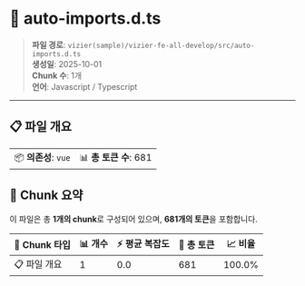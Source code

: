 # 📄 auto-imports.d.ts

> **파일 경로**: `vizier(sample)/vizier-fe-all-develop/src/auto-imports.d.ts`  
> **생성일**: 2025-10-01  
> **Chunk 수**: 1개  
> **언어**: Javascript / Typescript
---


## 📋 파일 개요

| | |
|--|--|
| 📦 **의존성**: `vue` | 📊 **총 토큰 수**: 681 |






## 🧩 Chunk 요약

이 파일은 총 **1개의 chunk**로 구성되어 있으며, **681개의 토큰**을 포함합니다.

| 🧩 Chunk 타입 | 📊 개수 | ⚡ 평균 복잡도 | 📝 총 토큰 | 📈 비율 |
|---------------|--------|-------------|----------|--------|
| 📋 파일 개요 | 1 | 0.0 | 681 | 100.0% |

